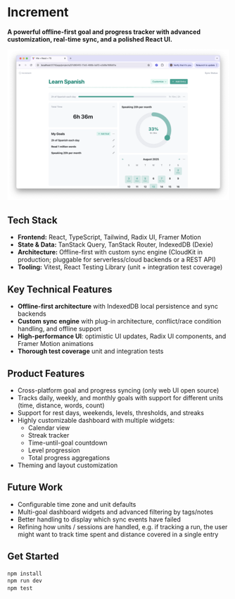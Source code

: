 # Increment

**A powerful offline-first goal and progress tracker with advanced customization, real-time sync, and a polished React UI.**  

![Screenshot showing the Increment web dashboard](./docs/screenshot-1.png "Increment goal and time tracking")

## Tech Stack

* **Frontend:** React, TypeScript, Tailwind, Radix UI, Framer Motion  
* **State & Data:** TanStack Query, TanStack Router, IndexedDB (Dexie)  
* **Architecture:** Offline-first with custom sync engine (CloudKit in production; pluggable for serverless/cloud backends or a REST API)  
* **Tooling:** Vitest, React Testing Library (unit + integration test coverage)  

## Key Technical Features

* **Offline-first architecture** with IndexedDB local persistence and sync backends  
* **Custom sync engine** with plug-in architecture, conflict/race condition handling, and offline support
* **High-performance UI**: optimistic UI updates, Radix UI components, and Framer Motion animations  
* **Thorough test coverage** unit and integration tests

## Product Features

* Cross-platform goal and progress syncing (only web UI open source)  
* Tracks daily, weekly, and monthly goals with support for different units (time, distance, words, count)  
* Support for rest days, weekends, levels, thresholds, and streaks  
* Highly customizable dashboard with multiple widgets:
  * Calendar view  
  * Streak tracker  
  * Time-until-goal countdown  
  * Level progression  
  * Total progress aggregations  
* Theming and layout customization

## Future Work

* Configurable time zone and unit defaults  
* Multi-goal dashboard widgets and advanced filtering by tags/notes  
* Better handling to display which sync events have failed
* Refining how units / sessions are handled, e.g. if tracking a run, the user might want to track 
  time spent and distance covered in a single entry

## Get Started

```bash
npm install
npm run dev
npm test
```